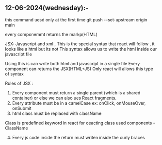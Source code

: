 12-06-2024(wednesday):-
----------------------

this command uesd only at the first time
git push --set-upstream origin main

every componemmt returns the markp(HTML)

JSX:
Javascript and xml , This is the special syntax that react will follow , it looks like a html but its not
This syntax allows us to write the html inside our javascript file

Using this is can write both html and javascript in a single file 
Every component can returns the JSX(HTML+JS)
Only react will allows this type of syntax

Rules of JSX :
1. Every component must return a single parent (which is a shared container) or else we can also ues React fragments.
2. Every attribute must be in a camelCase ex: onClick, onMouseOver, onSubmit
3. html class must be replaced with className

Class is predefined keyword in react for ceacting class used components - ClassName

4. Every js code inside the return must writen inside the curly braces 